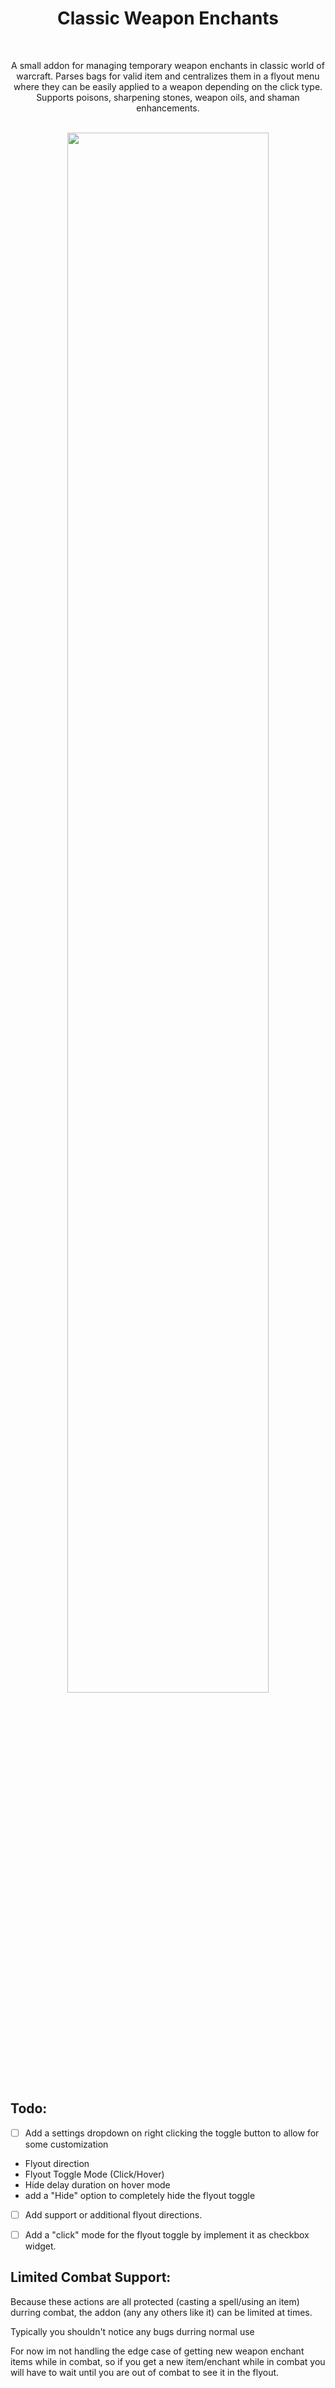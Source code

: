 <div align="center">
<h1>
  Classic Weapon Enchants
</h1>
</br>
  <p align="center">
    A small addon for managing temporary weapon enchants in classic world of warcraft. Parses bags for valid item and centralizes them in a flyout menu where they can be easily applied to a weapon depending on the click type. Supports poisons, sharpening stones, weapon oils, and shaman enhancements. 
  </p>
</br>
<img width="80%" src="https://i.imgur.com/GbFFotd.gif">
</div>
<!-- ![gif](https://i.imgur.com/GbFFotd.gif) -->

## Todo:

- [ ] Add a settings dropdown on right clicking the toggle button to allow for some customization
 - Flyout direction
 - Flyout Toggle Mode (Click/Hover)
 - Hide delay duration on hover mode
 - add a "Hide" option to completely hide the flyout toggle
- [ ] Add support or additional flyout directions.
- [ ] Add a "click" mode for the flyout toggle by implement it as checkbox widget.

  
## Limited Combat Support:

Because these actions are all protected (casting a spell/using an item) durring combat, the addon (any any others like it) can be limited at times.

Typically you shouldn't notice any bugs durring normal use

For now im not handling the edge case of getting new weapon enchant items while in combat, so if you get a new item/enchant while in combat you will have to wait until you are out of combat to see it in the flyout.